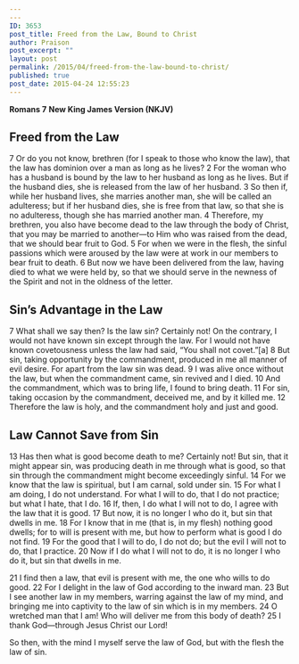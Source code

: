 ```yaml
---
---
ID: 3653
post_title: Freed from the Law, Bound to Christ
author: Praison
post_excerpt: ""
layout: post
permalink: /2015/04/freed-from-the-law-bound-to-christ/
published: true
post_date: 2015-04-24 12:55:23
---
```

<strong>Romans 7</strong>
<strong> New King James Version (NKJV)</strong>
<h2>Freed from the Law</h2>
7 Or do you not know, brethren (for I speak to those who know the law), that the law has dominion over a man as long as he lives? 2 For the woman who has a husband is bound by the law to her husband as long as he lives. But if the husband dies, she is released from the law of her husband. 3 So then if, while her husband lives, she marries another man, she will be called an adulteress; but if her husband dies, she is free from that law, so that she is no adulteress, though she has married another man. 4 Therefore, my brethren, you also have become dead to the law through the body of Christ, that you may be married to another—to Him who was raised from the dead, that we should bear fruit to God. 5 For when we were in the flesh, the sinful passions which were aroused by the law were at work in our members to bear fruit to death. 6 But now we have been delivered from the law, having died to what we were held by, so that we should serve in the newness of the Spirit and not in the oldness of the letter.
<h2>Sin’s Advantage in the Law</h2>
7 What shall we say then? Is the law sin? Certainly not! On the contrary, I would not have known sin except through the law. For I would not have known covetousness unless the law had said, “You shall not covet.”[a] 8 But sin, taking opportunity by the commandment, produced in me all manner of evil desire. For apart from the law sin was dead. 9 I was alive once without the law, but when the commandment came, sin revived and I died. 10 And the commandment, which was to bring life, I found to bring death. 11 For sin, taking occasion by the commandment, deceived me, and by it killed me. 12 Therefore the law is holy, and the commandment holy and just and good.
<h2>Law Cannot Save from Sin</h2>
13 Has then what is good become death to me? Certainly not! But sin, that it might appear sin, was producing death in me through what is good, so that sin through the commandment might become exceedingly sinful. 14 For we know that the law is spiritual, but I am carnal, sold under sin. 15 For what I am doing, I do not understand. For what I will to do, that I do not practice; but what I hate, that I do. 16 If, then, I do what I will not to do, I agree with the law that it is good. 17 But now, it is no longer I who do it, but sin that dwells in me. 18 For I know that in me (that is, in my flesh) nothing good dwells; for to will is present with me, but how to perform what is good I do not find. 19 For the good that I will to do, I do not do; but the evil I will not to do, that I practice. 20 Now if I do what I will not to do, it is no longer I who do it, but sin that dwells in me.

21 I find then a law, that evil is present with me, the one who wills to do good. 22 For I delight in the law of God according to the inward man. 23 But I see another law in my members, warring against the law of my mind, and bringing me into captivity to the law of sin which is in my members. 24 O wretched man that I am! Who will deliver me from this body of death? 25 I thank God—through Jesus Christ our Lord!

So then, with the mind I myself serve the law of God, but with the flesh the law of sin.